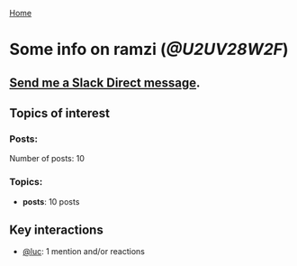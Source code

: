[Home](https://kelu124.github.io/echommunity/)

# Some info on __ramzi__ (_@U2UV28W2F_)


## [Send me a Slack Direct message](https://echopen.slack.com/messages/@ramzi/).

## Topics of interest

### Posts: 

Number of posts: 10

### Topics:

* __posts__: 10 posts

## Key interactions 

* [@luc](./U0AAL4W13.md): 1 mention and/or reactions
